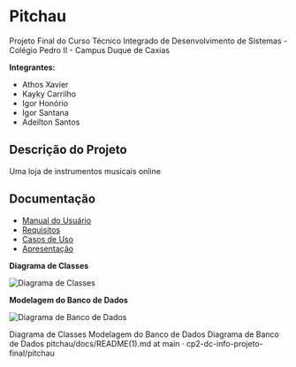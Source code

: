 # Pitchau

Projeto Final do Curso Técnico Integrado de Desenvolvimento de Sistemas - Colégio Pedro II - Campus Duque de Caxias

**Integrantes:**
 - Athos Xavier
 - Kayky Carrilho
 - Igor Honório
 - Igor Santana
 - Adeilton Santos

 ## Descrição do Projeto

   Uma loja de instrumentos musicais online
  
## Documentação

- [Manual do Usuário](manual.md)
- [Requisitos](requisitos.md)
- [Casos de Uso](casos_de_usos.md)
- [Apresentação](apresentacao.pdf)

**Diagrama de Classes**

![Diagrama de Classes](diagrama-exemplo.png)

**Modelagem do Banco de Dados**

![Diagrama de Banco de Dados](diagrama-exemplo.png)

Diagrama de Classes Modelagem do Banco de Dados Diagrama de Banco de Dados pitchau/docs/README(1).md at main · cp2-dc-info-projeto-final/pitchau
